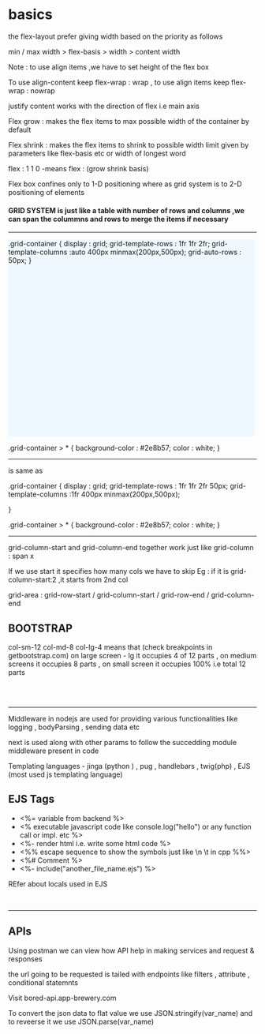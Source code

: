 # basics
<P> the flex-layout prefer giving width based on the priority as follows </P> 
<p> min / max width > flex-basis > width > content width </p> 

<p> Note : to use align items ,we have to set height of the flex box  </p> 
<p> To use align-content keep flex-wrap : wrap , to use align items keep flex-wrap : nowrap</p>
<p> justify content works with the direction of flex i.e main axis </p>
<P> Flex grow : makes the flex items to max possible width of the container by default</P> 
<p> Flex shrink : makes the flex items to shrink to possible width limit given by parameters like flex-basis etc or width of longest word</p>
<p> flex : 1 1 0 -means flex : (grow  shrink  basis)</p>
<p> Flex box confines only to 1-D positioning where as grid system is to 2-D positioning of elements </p> 
<h4> GRID SYSTEM is just like a table with number of rows and columns ,we can span the colummns and rows to merge the items if necessary</h4>
<hr/>
<P style="background-color:aliceblue;height :400px;width : 500px"> .grid-container {
    display : grid;
    grid-template-rows : 1fr 1fr 2fr;
    grid-template-columns :auto 400px minmax(200px,500px);
    grid-auto-rows : 50px;
}

.grid-container > * {
    background-color : #2e8b57;
    color : white;
} </P> 
<hr/>
<p> is same as </p>
<P>.grid-container {
    display : grid;
    grid-template-rows : 1fr 1fr 2fr 50px;
    grid-template-columns :1fr 400px minmax(200px,500px);

}

.grid-container > * {
    background-color : #2e8b57;
    color : white;
}</P>
<hr/>
<p> grid-column-start and grid-column-end together work just like grid-column : span x</p> 
<p> If we use start it specifies how many cols we have to skip Eg : if it is grid-column-start:2 ,it starts from 2nd col </p>
<p> grid-area : grid-row-start /  grid-column-start / grid-row-end / grid-column-end </p>
<h2>BOOTSTRAP</h2> 
<p> col-sm-12 col-md-8 col-lg-4   means that (check breakpoints in getbootstrap.com)  on large screen - lg it occupies 4 of 12 parts , on medium screens it occupies 8 parts , on small screen it occupies 100% i.e total 12 parts </p>
<br/> <br/> <hr/>
<p>Middleware in nodejs are used for providing various functionalities like logging , bodyParsing , sending data etc</p> 
<p> next is used along with other params to follow the succedding module middleware present in code</p>  
<p> Templating languages - jinga (python ) , pug , handlebars , twig(php) , EJS (most used js templating language) </p> 
<h2>EJS Tags</h2> 
<ul>
    <li><%= variable from backend %></li> 
    <li><% executable javascript code like console.log("hello") or any function call or impl. etc %></li> 
    <li> <%- render html i.e. write some html code %></li> 
    <li> <%% escape sequence to show the symbols  just like \n \t in cpp %%> </li> 
    <li> <%# Comment %> </li> 
    <li> <%- include("another_file_name.ejs") %> </li>
</ul>
<P> REfer about locals used in EJS </P>

<br/> <hr/> 
<h2>APIs</h2> 
<p> Using postman we can view how API help in making services and request & responses</p> 
<p> the url going to be requested is tailed with endpoints like filters , attribute , conditional statemnts</p>
<p> Visit bored-api.app-brewery.com</p> 
<p> To convert the json data to flat value we use JSON.stringify(var_name) and to reveerse it we use JSON.parse(var_name) </p>

